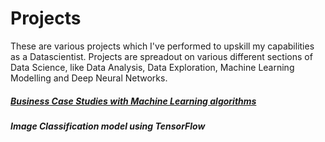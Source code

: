 # Projects
These are various projects which I've performed to upskill my capabilities as a Datascientist. 
Projects are spreadout on various different sections of Data Science, like Data Analysis, Data Exploration, Machine Learning Modelling and Deep Neural Networks. 

##### [Business Case Studies with Machine Learning algorithms](https://github.com/ayushs0911/Projects/tree/main/Business%20Case%20Studies)
##### Image Classification model using TensorFlow
